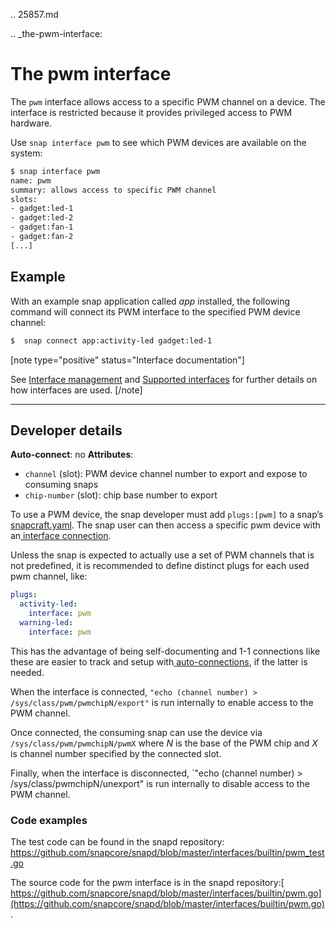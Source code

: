.. 25857.md

.. _the-pwm-interface:

# The pwm interface

The `pwm` interface allows access to a specific PWM channel on a device. The interface is restricted because it provides privileged access to PWM hardware.

Use `snap interface pwm` to see which PWM devices are available on the system:

```bash
$ snap interface pwm
name: pwm
summary: allows access to specific PWM channel
slots:
- gadget:led-1
- gadget:led-2
- gadget:fan-1
- gadget:fan-2
[...]
```

<h2 id='the-pwm-interface-heading--example'>Example</h2>

With an example snap application called _app_ installed, the following command will connect its PWM interface to the specified PWM device channel:

```bash
$  snap connect app:activity-led gadget:led-1
```

[note type="positive" status="Interface documentation"]

See [Interface management](interface-management.md) and [Supported interfaces](supported-interfaces.md) for further details on how interfaces are used.
[/note]

---

<h2 id='the-pwm-interface-heading--dev-details'>Developer details </h2>

**Auto-connect**: no
**Attributes**:
* `channel` (slot): PWM device channel number to export and expose to consuming snaps
* `chip-number` (slot): chip base number to export

To use a PWM device, the snap developer must add `plugs:[pwm]` to a snap’s[ snapcraft.yaml](the-snapcraft-yaml-schema.md). The snap user can then access a specific pwm device with an[ interface connection](interface-management.md#the-pwm-interface-heading--manual-connections).

Unless the snap is expected to actually use a set of PWM channels that is not predefined, it is recommended to define distinct plugs for each used pwm channel, like:

```yaml
plugs:
  activity-led:
    interface: pwm
  warning-led:
    interface: pwm
```

This has the advantage of being self-documenting and 1-1 connections like these are easier to track and setup with[ auto-connections](the-interface-auto-connection-mechanism.md), if the latter is needed.

When the interface is connected, `"echo (channel number) > /sys/class/pwm/pwmchipN/export"` is run internally to enable access to the PWM channel.

Once connected, the consuming snap can use the device via `/sys/class/pwm/pwmchipN/pwmX` where _N_ is the base of the PWM chip and _X_ is channel number specified by the connected slot.

Finally, when the interface is disconnected, `"echo (channel number) > /sys/class/pwmchipN/unexport" is run internally to disable access to the PWM channel.

### Code examples

The test code can be found in the snapd repository: https://github.com/snapcore/snapd/blob/master/interfaces/builtin/pwm_test.go

The source code for the pwm interface is in the snapd repository:[ https://github.com/snapcore/snapd/blob/master/interfaces/builtin/pwm.go](https://github.com/snapcore/snapd/blob/master/interfaces/builtin/pwm.go).